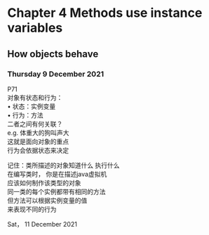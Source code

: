  # Chapter 4 Methods use instance variables  
 ## How objects behave  

 ### Thursday 9 December 2021  

P71  
对象有状态和行为：  
	• 状态：实例变量  
	• 行为：方法  
二者之间有何关联？  
e.g. 体重大的狗叫声大  
这就是面向对象的重点  
行为会依据状态来决定  

记住：类所描述的对象知道什么 执行什么  
在编写类时， 你是在描述java虚拟机  
应该如何制作该类型的对象  
同一类的每个实例都带有相同的方法  
但方法可以根据实例变量的值  
来表现不同的行为  

Sat， 11 December 2021  

